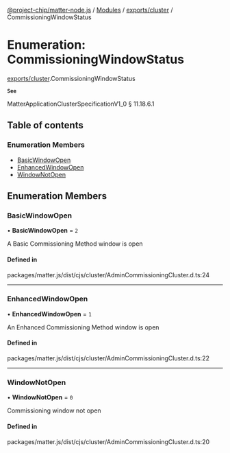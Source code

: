 [@project-chip/matter-node.js](../README.md) / [Modules](../modules.md) / [exports/cluster](../modules/exports_cluster.md) / CommissioningWindowStatus

# Enumeration: CommissioningWindowStatus

[exports/cluster](../modules/exports_cluster.md).CommissioningWindowStatus

**`See`**

MatterApplicationClusterSpecificationV1_0 § 11.18.6.1

## Table of contents

### Enumeration Members

- [BasicWindowOpen](exports_cluster.CommissioningWindowStatus.md#basicwindowopen)
- [EnhancedWindowOpen](exports_cluster.CommissioningWindowStatus.md#enhancedwindowopen)
- [WindowNotOpen](exports_cluster.CommissioningWindowStatus.md#windownotopen)

## Enumeration Members

### BasicWindowOpen

• **BasicWindowOpen** = ``2``

A Basic Commissioning Method window is open

#### Defined in

packages/matter.js/dist/cjs/cluster/AdminCommissioningCluster.d.ts:24

___

### EnhancedWindowOpen

• **EnhancedWindowOpen** = ``1``

An Enhanced Commissioning Method window is open

#### Defined in

packages/matter.js/dist/cjs/cluster/AdminCommissioningCluster.d.ts:22

___

### WindowNotOpen

• **WindowNotOpen** = ``0``

Commissioning window not open

#### Defined in

packages/matter.js/dist/cjs/cluster/AdminCommissioningCluster.d.ts:20
